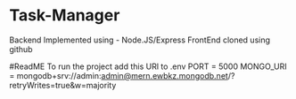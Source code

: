 # Task-Manager
Backend Implemented using - Node.JS/Express
FrontEnd cloned using github

#ReadME
To run the project add this URl to .env 
PORT = 5000
MONGO_URI = mongodb+srv://admin:admin@mern.ewbkz.mongodb.net/?retryWrites=true&w=majority
